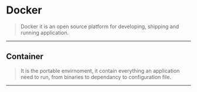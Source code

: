 # Docker

> Docker it is an open source platform for developing, shipping and running application.
-----------------------------------------------
## Container
>It is the portable envirnoment, it contain everything an application need to run, from binaries to dependancy to configuration file.
-----------------------------------------------
